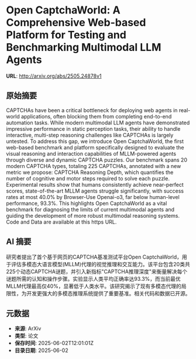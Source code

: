 # Open CaptchaWorld: A Comprehensive Web-based Platform for Testing and Benchmarking Multimodal LLM Agents

**URL**: http://arxiv.org/abs/2505.24878v1

## 原始摘要

CAPTCHAs have been a critical bottleneck for deploying web agents in
real-world applications, often blocking them from completing end-to-end
automation tasks. While modern multimodal LLM agents have demonstrated
impressive performance in static perception tasks, their ability to handle
interactive, multi-step reasoning challenges like CAPTCHAs is largely untested.
To address this gap, we introduce Open CaptchaWorld, the first web-based
benchmark and platform specifically designed to evaluate the visual reasoning
and interaction capabilities of MLLM-powered agents through diverse and dynamic
CAPTCHA puzzles. Our benchmark spans 20 modern CAPTCHA types, totaling 225
CAPTCHAs, annotated with a new metric we propose: CAPTCHA Reasoning Depth,
which quantifies the number of cognitive and motor steps required to solve each
puzzle. Experimental results show that humans consistently achieve near-perfect
scores, state-of-the-art MLLM agents struggle significantly, with success rates
at most 40.0% by Browser-Use Openai-o3, far below human-level performance,
93.3%. This highlights Open CaptchaWorld as a vital benchmark for diagnosing
the limits of current multimodal agents and guiding the development of more
robust multimodal reasoning systems. Code and Data are available at this https
URL.


## AI 摘要

研究者提出了首个基于网页的CAPTCHA基准测试平台Open CaptchaWorld，用于评估多模态大语言模型(MLLM)代理的视觉推理和交互能力。该平台包含20类共225个动态CAPTCHA谜题，并引入新指标"CAPTCHA推理深度"来衡量解决每个谜题所需的认知和操作步骤。实验显示人类平均正确率达93.3%，而当前最优MLLM代理最高仅40%，显著低于人类水平。该研究揭示了现有多模态代理的局限性，为开发更强大的多模态推理系统提供了重要基准。相关代码和数据已开源。

## 元数据

- **来源**: ArXiv
- **类型**: 论文
- **保存时间**: 2025-06-02T12:01:01Z
- **目录日期**: 2025-06-02
